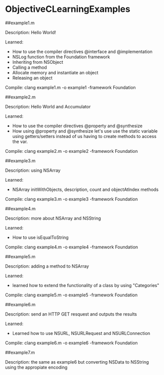ObjectiveCLearningExamples
==========================

##example1.m

Description: Hello World!

Learned:
  
  * How to use the compiler directives @interface and @implementation
  * NSLog function from the Foundation framework
  * Inheriting from NSObject
  * Calling a method
  * Allocate memory and instantiate an object
  * Releasing an object

Compile: clang example1.m -o example1 -framework Foundation

##example2.m

Description: Hello World and Accumulator

Learned: 
  * How to use the compiler directives @property and @synthesize
  * How using @property and @synthesize let's use use the static variable using
    getters/setters instead of us having to create methods to access the var.

Compile: clang example2.m -o example2 -framework Foundation

##example3.m

Description: using NSArray 

Learned: 
  * NSArray initWithObjects, description, count and objectAtIndex methods

Compile: clang example3.m -o example3 -framework Foundation

##example4.m

Description: more about NSArray and NSString

Learned: 
  * How to use isEqualToString

Compile: clang example4.m -o example4 -framework Foundation

##example5.m

Description: adding a method to NSArray

Learned:
  * learned how to extend the functionality of a class by using "Categories"

Compile: clang example5.m -o example5 -framework Foundation

##example6.m

Description: send an HTTP GET resquest and outputs the results

Learned:
  * Learned how to use NSURL, NSURLRequest and NSURLConnection

Compile: clang example6.m -o example6 -framework Foundation

##example7.m

Description: the same as example6 but converting NSData to NSString using the appropiate encoding

 
